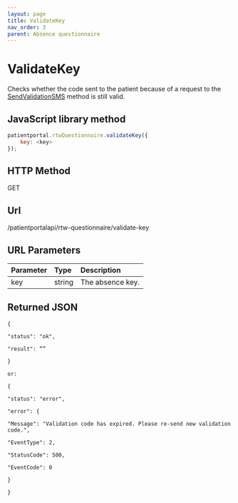 ```yaml
---
layout: page
title: ValidateKey
nav_order: 3
parent: Absence questionnaire
---
```


# ValidateKey

Checks whether the code sent to the patient because of a request to the [SendValidationSMS](#_SendValidationSMS_1) method is still valid.

## JavaScript library method

```javascript
patientportal.rtwQuestionnaire.validateKey({
    key: <key>
});
```

## HTTP Method

GET

## ****Url****

/patientportalapi/rtw-questionnaire/validate-key

## URL Parameters

| Parameter | Type   | Description                                                 |
|:----------|:-------|:------------------------------------------------------------|
| key | string | The absence key. |

## Returned JSON

```
{

"status": "ok",

"result": “”

}

or:

{

"status": "error",

"error": {

"Message": "Validation code has expired. Please re-send new validation code.",

"EventType": 2,

"StatusCode": 500,

"EventCode": 0

}

}
```

